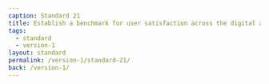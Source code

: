 ```yaml
---
caption: Standard 21
title: Establish a benchmark for user satisfaction across the digital and assisted digital service. Report performance data on the Performance Platform.
tags:
  - standard
  - version-1
layout: standard
permalink: /version-1/standard-21/
back: /version-1/
---
```

